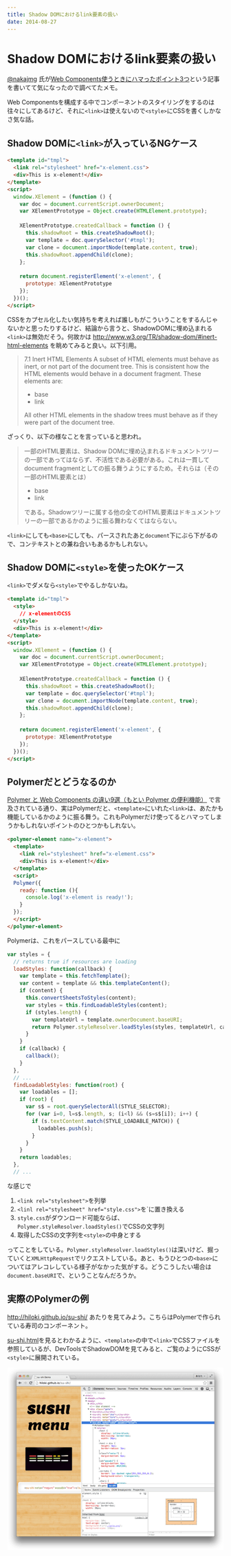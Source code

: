 ```yaml
---
title: Shadow DOMにおけるlink要素の扱い
date: 2014-08-27
---
```


# Shadow DOMにおけるlink要素の扱い

[@nakajmg](http://twitter.com/nakajmg) 氏が[Web Components使うときにハマったポイント3つ](http://nakajmg.github.io/blog/2014-08-25/start-webcomponents.html)という記事を書いてて気になったので調べてたメモ。

Web Componentsを構成する中でコンポーネントのスタイリングをするのは往々にしてあるけど、それに`<link>`は使えないので`<style>`にCSSを書くしかなさ気な話。

## Shadow DOMに`<link>`が入っているNGケース

```html
<template id="tmpl">
  <link rel="stylesheet" href="x-element.css">
  <div>This is x-element!</div>
</template>
<script>
  window.XElement = (function () {
    var doc = document.currentScript.ownerDocument;
    var XElementPrototype = Object.create(HTMLElement.prototype);

    XElementPrototype.createdCallback = function () {
      this.shadowRoot = this.createShadowRoot();
      var template = doc.querySelector('#tmpl');
      var clone = document.importNode(template.content, true);
      this.shadowRoot.appendChild(clone);
    };

    return document.registerElement('x-element', {
      prototype: XElementPrototype
    });
  })();
</script>
```

CSSをカプセル化したい気持ちを考えれば誰しもがこういうことをするんじゃないかと思ったりするけど、結論から言うと、ShadowDOMに埋め込まれる`<link>`は無効だそう。何故かは http://www.w3.org/TR/shadow-dom/#inert-html-elements を眺めてみると良い。以下引用。

>7.1 Inert HTML Elements
>A subset of HTML elements must behave as inert, or not part of the document tree. This is consistent how the HTML elements would behave in a document fragment. These elements are:
>
>- base
>- link
>
>All other HTML elements in the shadow trees must behave as if they were part of the document tree.

ざっくり、以下の様なことを言っていると思われ。

>一部のHTML要素は、Shadow DOMに埋め込まれるドキュメントツリーの一部であってはならず、不活性である必要がある。これは一貫してdocument fragmentとしての振る舞うようにするため。それらは（その一部のHTML要素とは）
>
>- base
>- link
>
>である。Shadowツリーに属する他の全てのHTML要素はドキュメントツリーの一部であるかのように振る舞わなくてはならない。

`<link>`にしても`<base>`にしても、パースされたあと`document`下にぶら下がるので、コンテキストとの兼ね合いもあるかもしれない。

## Shadow DOMに`<style>`を使ったOKケース

`<link>`でダメなら`<style>`でやるしかないね。

```html
<template id="tmpl">
  <style>
    // x-elementのCSS
  </style>
  <div>This is x-element!</div>
</template>
<script>
  window.XElement = (function () {
    var doc = document.currentScript.ownerDocument;
    var XElementPrototype = Object.create(HTMLElement.prototype);

    XElementPrototype.createdCallback = function () {
      this.shadowRoot = this.createShadowRoot();
      var template = doc.querySelector('#tmpl');
      var clone = document.importNode(template.content, true);
      this.shadowRoot.appendChild(clone);
    };

    return document.registerElement('x-element', {
      prototype: XElementPrototype
    });
  })();
</script>
```

## Polymerだとどうなるのか

[Polymer と Web Components の違い9選（もとい Polymer の便利機能）](http://havelog.ayumusato.com/develop/webcomponents/e603-diff_of_polymer_and_webcomponents.html) で言及されている通り、実はPolymerだと、`<template>`にいれた`<link>`は、あたかも機能しているかのように振る舞う。これもPolymerだけ使ってるとハマってしまうかもしれないポイントのひとつかもしれない。

```html
<polymer-element name="x-element">
  <template>
    <link rel="stylesheet" href="x-element.css">
    <div>This is x-element!</div>
  </template>
  <script>
  Polymer({
    ready: function (){
      console.log('x-element is ready!');
    }
  });
  </script>
</polymer-element>
```

Polymerは、これをパースしている最中に

```js
var styles = {
  // returns true if resources are loading
  loadStyles: function(callback) {
    var template = this.fetchTemplate();
    var content = template && this.templateContent();
    if (content) {
      this.convertSheetsToStyles(content);
      var styles = this.findLoadableStyles(content);
      if (styles.length) {
        var templateUrl = template.ownerDocument.baseURI;
        return Polymer.styleResolver.loadStyles(styles, templateUrl, callback);
      }
    }
    if (callback) {
      callback();
    }
  },
  // ...
  findLoadableStyles: function(root) {
    var loadables = [];
    if (root) {
      var s$ = root.querySelectorAll(STYLE_SELECTOR);
      for (var i=0, l=s$.length, s; (i<l) && (s=s$[i]); i++) {
        if (s.textContent.match(STYLE_LOADABLE_MATCH)) {
          loadables.push(s);
        }
      }
    }
    return loadables;
  },
  // ...
```

な感じで

1. `<link rel="stylesheet">`を列挙
2. `<linl rel="stylesheet" href="style.css">`を`<style>@import "style.css";</style>に置き換える
3. `style.css`がダウンロード可能ならば、`Polymer.styleResolver.loadStyles()`でCSSの文字列
4. 取得したCSSの文字列を`<style>`の中身とする

ってことをしている。`Polymer.styleResolver.loadStyles()`は深いけど、掘っていくと`XMLHttpRequest`でリクエストしている。あと、もうひとつの`<base>`についてはアレコレしている様子がなかった気がする。どうこうしたい場合は`document.baseURI`で、ということなんだろうか。

## 実際のPolymerの例

http://hiloki.github.io/su-shi/ あたりを見てみよう。こちらはPolymerで作られている寿司のコンポーネント。

[su-shi.html](https://github.com/hiloki/su-shi/blob/master/su-shi.html#l19)を見るとわかるように、`<template>`の中で`<link>`でCSSファイルを参照しているが、DevToolsでShadowDOMを見てみると、ご覧のようにCSSが`<style>`に展開されている。

![](/img/posts/2014/link-rel-stylesheet-in-shadow-dom/su-shi.png)
